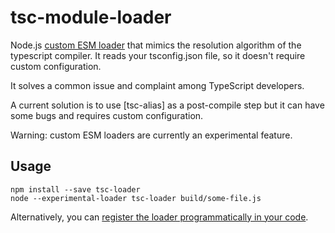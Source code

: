 # tsc-module-loader

Node.js [custom ESM loader](https://nodejs.org/api/esm.html#loaders) that mimics the resolution algorithm of the typescript compiler. It reads your tsconfig.json file, so it doesn't require custom configuration.

It solves a common issue and complaint among TypeScript developers.

A current solution is to use [tsc-alias] as a post-compile step but it can have some bugs and requires custom configuration.

Warning: custom ESM loaders are currently an experimental feature.

## Usage

```console
npm install --save tsc-loader
node --experimental-loader tsc-loader build/some-file.js
```

Alternatively, you can [register the loader programmatically in your code](https://nodejs.org/api/module.html#moduleregister).
